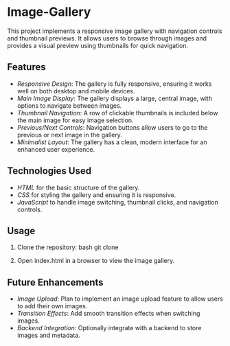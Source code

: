 # Image-Gallery
This project implements a responsive image gallery with navigation controls and thumbnail previews. It allows users to browse through images and provides a visual preview using thumbnails for quick navigation.

## Features
- *Responsive Design*: The gallery is fully responsive, ensuring it works well on both desktop and mobile devices.
- *Main Image Display*: The gallery displays a large, central image, with options to navigate between images.
- *Thumbnail Navigation*: A row of clickable thumbnails is included below the main image for easy image selection.
- *Previous/Next Controls*: Navigation buttons allow users to go to the previous or next image in the gallery.
- *Minimalist Layout*: The gallery has a clean, modern interface for an enhanced user experience.

## Technologies Used
- *HTML* for the basic structure of the gallery.
- *CSS* for styling the gallery and ensuring it is responsive.
- *JavaScript* to handle image switching, thumbnail clicks, and navigation controls.

## Usage
1. Clone the repository:
   bash
   git clone <repository-url>
   
2. Open index.html in a browser to view the image gallery.

## Future Enhancements
- *Image Upload*: Plan to implement an image upload feature to allow users to add their own images.
- *Transition Effects*: Add smooth transition effects when switching images.
- *Backend Integration*: Optionally integrate with a backend to store images and metadata.
